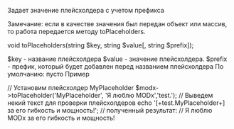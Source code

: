 Задает значение плейсхолдера с учетом префикса

Замечание: если в качестве значения был передан объект или массив, то работа передается методу toPlaceholders.

void toPlaceholders(string $key, string $value[, string $prefix]);

$key - название плейсхолдера
$value - значение плейсхолдера.
$prefix - префик, который будет добавлен перед названием плейсхолдера
По умолчанию: пусто
Пример

// Установим плейсхолдер MyPlaceholder $modx->toPlaceholder('MyPlaceholder', 'Я люблю MODx','test.'); // Выведем некий текст для проверки плейсхолдеров echo '[+test.MyPlaceholder+] за его гибкость и мощность!'; // полученный результат: // Я люблю MODx за его гибкость и мощность!